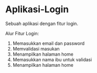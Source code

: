 # Aplikasi-Login
Sebuah aplikasi dengan fitur login.

Alur Fitur Login:
1. Memasukkan email dan password
2. Memvalidasi masukan
3. Menampilkan halaman home
4. Memasukkan nama ibu untuk validasi
5. Menampilkan halaman home
